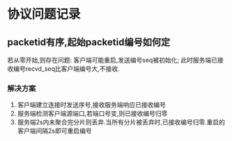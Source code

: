 # 协议问题记录

## packetid有序,起始packetid编号如何定

若从零开始,则存在问题: 客户端可能重启,发送编号seq被初始化; 此时服务端已接收编号recvd_seq比客户端编号大,不接收.

### 解决方案

1. 客户端建立连接时发送序号,接收服务端响应已接收编号
2. 服务端检测客户端源端口,若端口号变,则已接收编号归零
3. 服务端2s内未聚合完分片则丢弃.当所有分片被丢弃时,已接收编号归零.重启的客户端间隔2s即可重启编号
